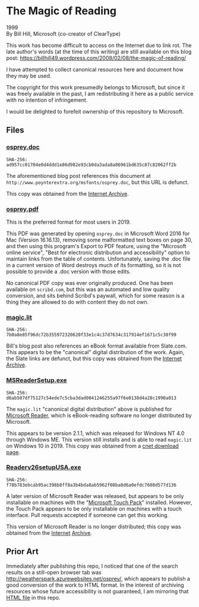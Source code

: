 # The Magic of Reading

1999  
By Bill Hill, Microsoft (co-creator of ClearType)

This work has become difficult to access on the Internet due to link rot.
The late author's words (at the time of this writing) are still available on this blog post:
https://billhill49.wordpress.com/2008/02/08/the-magic-of-reading/

I have attempted to collect canonical resources here and document how they may be used.

The copyright for this work presumedly belongs to Microsoft,
but since it was freely available in the past,
I am redistributing it here as a public service with no intention of infringement.

I would be delighted to forefeit ownership of this repository to Microsoft.

## Files

### [osprey.doc](osprey.doc)

    SHA-256: ad957cc01704e0d4ddd1e86d982e93cb0da3ada8a86961bd635c87c82062ff2b

The aforementioned blog post references this document at `http://www.poynterextra.org/msfonts/osprey.doc`,
but this URL is defunct.

This copy was obtained from the [Internet Archive](https://web.archive.org/web/20110515223749/http://www.poynterextra.org/msfonts/osprey.doc).

### [osprey.pdf](osprey.pdf)

This is the preferred format for most users in 2019.

This PDF was generated by opening `osprey.doc` in Microsoft Word 2016 for Mac (Version 16.16.13),
removing some malformatted text boxes on page 30, and then using this program's Export to PDF feature,
using the "Microsoft online service", "Best for electronic distribution and accessibility"
option to maintain links from the table of contents.
Unfortunately, saving the .doc file in a current version of Word destroys much of its formatting,
so it is not possible to provide a .doc version with those edits.

No canonical PDF copy was ever originally produced. One has been available on `scribd.com`,
but this was an automated and low quality conversion, and sits behind Scribd's paywall,
which for some reason is a thing they are allowed to do with content they do not own.

### [magic.lit](magic.lit)

    SHA-256: 7b0a8e85f96dc72b355972320620f33e1c4c37d7634c317914ef1671c5c30f99

Bill's blog post also references an eBook format available from Slate.com.
This appears to be the "canonical" digital distribution of the work.
Again, the Slate links are defunct, but this copy was obtained from the [Internet Archive](https://web.archive.org/web/20070208221043if_/http://slate.msn.com:80/ebooks/magic.lit).

### [MSReaderSetup.exe](MSReaderSetup.exe)

    SHA-256: d6ab507df75127c54ede7c5cba3dad0041246255a97f6e0138d4a28c1990a013

The `magic.lit` "canonical digital distribution" above is published for [Microsoft Reader](https://en.wikipedia.org/wiki/Microsoft_Reader),
which is eBook-reading software no longer distributed by Microsoft.

This appears to be version 2.1.1, which was released for Windows NT 4.0 through Windows ME.
This version still installs and is able to read `magic.lit` on Windows 10 in 2019.
This copy was obtained from a [cnet download page](
https://download.cnet.com/Microsoft-Reader/3000-20412_4-10047475.html).

### [Readerv26setupUSA.exe](Readerv26setupUSA.exe)

    SHA-256: f78b783ebcab95ac398b8ff8a3b4bda8ab5962f08ba8d6a0efdc7608d577d136

A later version of Microsoft Reader was released, but appears to be only installable on machines
with the "[Microsoft Touch Pack](https://www.microsoft.com/en-us/download/details.aspx?id=17368)" installed.
However, the Touch Pack appears to be only installable on machines with a touch interface.
Pull requests accepted if someone can get this working.

This version of Microsoft Reader is no longer distributed; this copy was obtained from the [Internet](https://web.archive.org/web/20160816093148/http://www.microsoft.com/en-us/download/details.aspx?id=18364)
[Archive](https://web.archive.org/web/20160816092327/http://www.microsoft.com/en-us/download/confirmation.aspx?id=18364).

## Prior Art

Immediately after publishing this repo, I noticed that one of the search results
on a still-open browser tab was http://weatherspark.azurewebsites.net/osprey/,
which appears to publish a good conversion of the work to HTML format.
In the interest of archiving resources whose future accessibility is not guaranteed,
I am mirroring that [HTML file](osprey7.htm) in this repo.
